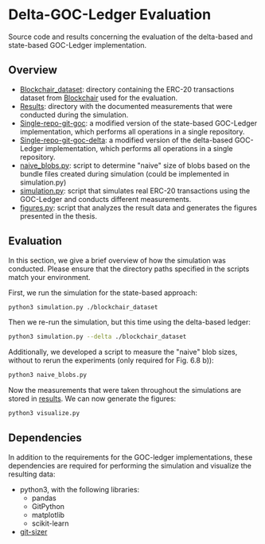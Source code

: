 # Delta-GOC-Ledger Evaluation

Source code and results concerning the evaluation of the delta-based and state-based GOC-Ledger implementation.

## Overview

* [Blockchair_dataset](./blockchair_dataset/): directory containing the ERC-20 transactions dataset from [Blockchair](https://gz.blockchair.com/ethereum/erc-20/transactions/) used for the evaluation.
* [Results](./results/): directory with the documented measurements that were conducted during the simulation.
* [Single-repo-git-goc](./single-repo-git-goc/): a modified version of the state-based GOC-Ledger implementation, which performs all operations in a single repository.
* [Single-repo-git-goc-delta](./single-repo-git-goc-delta/): a modified version of the delta-based GOC-Ledger implementation, which performs all operations in a single repository.
* [naive_blobs.py](./naive_blobs.py): script to determine "naive" size of blobs based on the bundle files created during simulation (could be implemented in simulation.py)
* [simulation.py](./simulation.py): script that simulates real ERC-20 transactions using the GOC-Ledger and conducts different measurements.
* [figures.py](./figures.py): script that analyzes the result data and generates the figures presented in the thesis.

## Evaluation

In this section, we give a brief overview of how the simulation was conducted. Please ensure that the directory paths specified in the scripts match your environment.

First, we run the simulation for the state-based approach:

````bash
python3 simulation.py ./blockchair_dataset
````

Then we re-run the simulation, but this time using the delta-based ledger:

````bash
python3 simulation.py --delta ./blockchair_dataset
````

Additionally, we developed a script to measure the "naive" blob sizes, without to rerun the experiments (only required for Fig. 6.8 b)):

````bash
python3 naive_blobs.py
````

Now the measurements that were taken throughout the simulations are stored in [results](./results/). We can now generate the figures:

````bash
python3 visualize.py
````

## Dependencies

In addition to the requirements for the GOC-ledger implementations, these dependencies are required for performing the simulation and visualize the resulting data:

* python3, with the following libraries:
  - pandas
  - GitPython
  - matplotlib
  - scikit-learn
* [git-sizer](https://github.com/github/git-sizer)